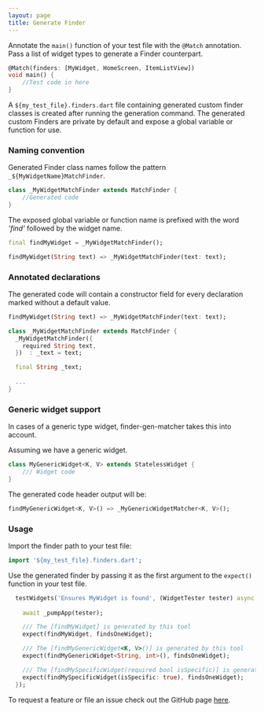 ```yaml
---
layout: page
title: Generate Finder
---
```


Annotate the `main()` function of your test file with the `@Match` annotation. Pass a list of widget types to generate a Finder counterpart.

```dart
@Match(finders: [MyWidget, HomeScreen, ItemListView])
void main() {
    //Test code in here
}
```

A `${my_test_file}.finders.dart` file containing generated custom finder classes is created after running the generation command. The generated custom Finders are private by default and expose a global variable or function for use.

### Naming convention
Generated Finder class names follow the pattern `_${MyWidgetName}MatchFinder`.

```dart
class _MyWidgetMatchFinder extends MatchFinder {
    //Generated code 
}
```
 
The exposed global variable or function name is prefixed with the word *'find'* followed by the widget name. 


```dart
final findMyWidget = _MyWidgetMatchFinder();

findMyWidget(String text) => _MyWidgetMatchFinder(text: text);
```

### Annotated declarations
The generated code will contain a constructor field for every declaration marked without a default value.

```dart
findMyWidget(String text) => _MyWidgetMatchFinder(text: text);

class _MyWidgetMatchFinder extends MatchFinder {
  _MyWidgetMatchFinder({
    required String text,
  })  : _text = text;

  final String _text;
  
  ...
}
```

### Generic widget support

In cases of a generic type widget, finder-gen-matcher takes this into account.

Assuming we have a generic widget.

```dart
class MyGenericWidget<K, V> extends StatelessWidget {
    /// Widget code
}
```

The generated code header output will be:

```dart
findMyGenericWidget<K, V>() => _MyGenericWidgetMatcher<K, V>();
```

### Usage
Import the finder path to  your test file:

```dart
import '${my_test_file}.finders.dart';
```

Use the generated finder by passing it as the first argument to the `expect()` function in your test file.

```dart
  testWidgets('Ensures MyWidget is found', (WidgetTester tester) async {
  
    await _pumpApp(tester);

    /// The [findMyWidget] is generated by this tool
    expect(findMyWidget, findsOneWidget);

    /// The [findMyGenericWidget<K, V>()] is generated by this tool
    expect(findMyGenericWidget<String, int>(), findsOneWidget);

    /// The [findMySpecificWidget(required bool isSpecific)] is generated by this tool
    expect(findMySpecificWidget(isSpecific: true), findsOneWidget);
  });
```

 To request a feature or file an issue check out the GitHub page [here](https://github.com/JasperEssien2/finder-matcher-gen/issues).
